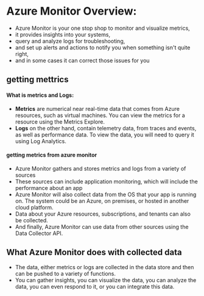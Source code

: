 
# Azure Monitor Overview:

- Azure Monitor is your one stop shop to monitor and visualize metrics, 
- it provides insights into your systems, 
- query and analyze logs for troubleshooting, 
- and set up alerts and actions to notify you when something isn't quite right,
- and in some cases it can correct those issues for you



## getting mettrics

#### What is metrics and Logs:
- **Metrics** are numerical near real-time data that comes from Azure resources, such as virtual machines. You can view the metrics for a resource using the Metrics Explore.
- **Logs** on the other hand, contain telemetry data, from traces and events, as well as performance data. To view the data, you will need to query it using Log Analytics.

#### getting metrics from azure monitor


- Azure Monitor gathers and stores metrics and logs from a variety of sources
- These sources can include application monitoring, which will include the performance about an app
- Azure Monitor will also collect data from the OS that your app is running on. The system could be an Azure, on premises, or hosted in another cloud platform.
- Data about your Azure resources, subscriptions, and tenants can also be collected.
- And finally, Azure Monitor can use data from other sources using the Data Collector API.

## What Azure Monitor does with collected data

- The data, either metrics or logs are collected in the data store and then can be pushed to a variety of functions.
- You can gather insights, you can visualize the data, you can analyze the data, you can even respond to it, or you can integrate this data.